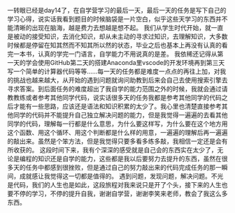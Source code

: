   一转眼已经是day14了，在自学营学习的最后一天，最后一天的任务是写下自己的学习心得，说实话我看到题目的时候脑袋是一片空白，似乎这些天学习的东西并不能清晰的出现在脑海，越是费力去想越是想不起。
  我们从学生时代开始，就一直是被动的接受知识，去消化知识，却从未主动的寻求过知识，去理解知识，大多数时候都是停留在知其然而不知其所以然的状态，毕业之后也基本上再没有认真的看完一本书，认真的学完一门语言，自学能力不用说真的是差。
  我依稀还记得从第一天的学会使用GitHub第二天的搭建Anaconda里vscode的开发环境再到第三天写一个简单的计算器代码等等……每一天的任务都是难度一点点的再往上加，对我的挑战也越来越大，从开始的遇到问题就询问助教到后来会自己去使用搜索引擎去寻求答案。到后面任务的难度超出了我自学的能力范围之外的时候，我就会通过请教教练或者参考其他同学代码，说实话很多天的任务我都是参考其他同学的代码之后才能有一些思路，应该还是语法和知识积累的太少了。我心里也清楚直接参考其他同学的代码并不能提升自己独立解决问题的能力，但是我觉得一遍遍的去看其他同学的代码，理解每一行都是什么意思，为什么要这样写，为什么要在这个地方用这个函数、用这个循环、用这个判断都是什么样的用意，一遍遍的理解后再一遍遍的敲出来。虽然是个笨方法，但是我觉得只要多看多练多敲，我相信一定还是会有所收获的。
  这段时间下来，我有个深深的感受就是自己会的东西实在太少了，无论是编程的知识还是自学的能力，这些都是我以后要努力去提升的东西，虽然在很多天的任务中都感到很挫败，但是通过自己的努力敲出来的代码完成任务的那一瞬间，成就感让我觉得这一切都是值得的。
  遇到问题，发现问题，解决问题。不光是代码，我们的人生也是如此，这段旅程对我来说只是开了个头，接下来的人生也要不停的学习，不停的提升自我，谢谢自学营，谢谢李笑来老师，教会了我这么多东西。